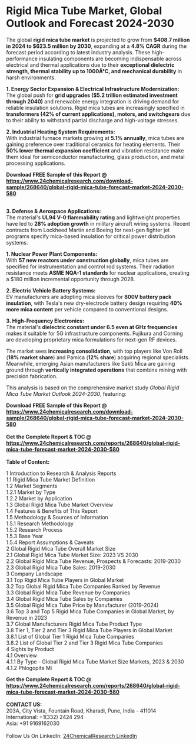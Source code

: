 <h1>Rigid Mica Tube Market, Global Outlook and Forecast 2024-2030</h1><p>The global <strong>rigid mica tube market</strong> is projected to grow from <strong>$408.7 million in 2024 to $623.5 million by 2030</strong>, expanding at a <strong>4.8% CAGR</strong> during the forecast period according to latest industry analysis. These high-performance insulating components are becoming indispensable across electrical and thermal applications due to their <strong>exceptional dielectric strength, thermal stability up to 1000Â°C, and mechanical durability</strong> in harsh environments.</p><p><strong>1. Energy Sector Expansion &amp; Electrical Infrastructure Modernization:</strong><br>
The global push for <strong>grid upgrades ($5.2 trillion estimated investment through 2040)</strong> and renewable energy integration is driving demand for reliable insulation solutions. Rigid mica tubes are increasingly specified in <strong>transformers (42% of current applications), motors, and switchgears</strong> due to their ability to withstand partial discharge and high-voltage stresses.</p><p><strong>2. Industrial Heating System Requirements:</strong><br>
With industrial furnace markets growing at <strong>5.1% annually</strong>, mica tubes are gaining preference over traditional ceramics for heating elements. Their <strong>50% lower thermal expansion coefficient</strong> and vibration resistance make them ideal for semiconductor manufacturing, glass production, and metal processing applications.</p><div><b>Download FREE Sample of this Report @ 
            <a href="https://www.24chemicalresearch.com/download-sample/268640/global-rigid-mica-tube-forecast-market-2024-2030-580">
            https://www.24chemicalresearch.com/download-sample/268640/global-rigid-mica-tube-forecast-market-2024-2030-580</a></b></div><br><p><strong>3. Defense &amp; Aerospace Applications:</strong><br>
The material's <strong>UL94 V-0 flammability rating</strong> and lightweight properties have led to <strong>28% adoption growth</strong> in military aircraft wiring systems. Recent contracts from Lockheed Martin and Boeing for next-gen fighter jet programs specify mica-based insulation for critical power distribution systems.</p><p><strong>1. Nuclear Power Plant Components:</strong><br>
With <strong>57 new reactors under construction globally</strong>, mica tubes are specified for instrumentation and control rod systems. Their radiation resistance meets <strong>ASME NQA-1 standards</strong> for nuclear applications, creating a $180 million incremental opportunity through 2028.</p><p><strong>2. Electric Vehicle Battery Systems:</strong><br>
EV manufacturers are adopting mica sleeves for <strong>800V battery pack insulation</strong>, with Tesla's new dry-electrode battery design requiring <strong>40% more mica content</strong> per vehicle compared to conventional designs.</p><p><strong>3. High-Frequency Electronics:</strong><br>
The material's <strong>dielectric constant under 6.5 even at GHz frequencies</strong> makes it suitable for 5G infrastructure components. Fujikura and Corning are developing proprietary mica formulations for next-gen RF devices.</p><p>The market sees <strong>increasing consolidation</strong>, with top players like Von Roll (<strong>18% market share</strong>) and Pamica (<strong>12% share</strong>) acquiring regional specialists. Meanwhile, emerging Asian manufacturers like Sakti Mica are gaining ground through <strong>vertically integrated operations</strong> that combine mining with precision fabrication.</p><p>This analysis is based on the comprehensive market study <em>Global Rigid Mica Tube Market Outlook 2024-2030</em>, featuring:
</p><div><b>Download FREE Sample of this Report @ 
            <a href="https://www.24chemicalresearch.com/download-sample/268640/global-rigid-mica-tube-forecast-market-2024-2030-580">
            https://www.24chemicalresearch.com/download-sample/268640/global-rigid-mica-tube-forecast-market-2024-2030-580</a></b></div><br><div><b>Get the Complete Report & TOC @ 
            <a href="https://www.24chemicalresearch.com/reports/268640/global-rigid-mica-tube-forecast-market-2024-2030-580">
            https://www.24chemicalresearch.com/reports/268640/global-rigid-mica-tube-forecast-market-2024-2030-580</a></b></div><br>
            <b>Table of Content:</b><p>1 Introduction to Research & Analysis Reports<br />
    1.1 Rigid Mica Tube Market Definition<br />
    1.2 Market Segments<br />
        1.2.1 Market by Type<br />
        1.2.2 Market by Application<br />
    1.3 Global Rigid Mica Tube Market Overview<br />
    1.4 Features & Benefits of This Report<br />
    1.5 Methodology & Sources of Information<br />
        1.5.1 Research Methodology<br />
        1.5.2 Research Process<br />
        1.5.3 Base Year<br />
        1.5.4 Report Assumptions & Caveats<br />
2 Global Rigid Mica Tube Overall Market Size<br />
    2.1 Global Rigid Mica Tube Market Size: 2023 VS 2030<br />
    2.2 Global Rigid Mica Tube Revenue, Prospects & Forecasts: 2019-2030<br />
    2.3 Global Rigid Mica Tube Sales: 2019-2030<br />
3 Company Landscape<br />
    3.1 Top Rigid Mica Tube Players in Global Market<br />
    3.2 Top Global Rigid Mica Tube Companies Ranked by Revenue<br />
    3.3 Global Rigid Mica Tube Revenue by Companies<br />
    3.4 Global Rigid Mica Tube Sales by Companies<br />
    3.5 Global Rigid Mica Tube Price by Manufacturer (2019-2024)<br />
    3.6 Top 3 and Top 5 Rigid Mica Tube Companies in Global Market, by Revenue in 2023<br />
    3.7 Global Manufacturers Rigid Mica Tube Product Type<br />
    3.8 Tier 1, Tier 2 and Tier 3 Rigid Mica Tube Players in Global Market<br />
        3.8.1 List of Global Tier 1 Rigid Mica Tube Companies<br />
        3.8.2 List of Global Tier 2 and Tier 3 Rigid Mica Tube Companies<br />
4 Sights by Product<br />
    4.1 Overview<br />
        4.1.1 By Type - Global Rigid Mica Tube Market Size Markets, 2023 & 2030<br />
        4.1.2 Phlogopite Mi</p><div><b>Get the Complete Report & TOC @ 
            <a href="https://www.24chemicalresearch.com/reports/268640/global-rigid-mica-tube-forecast-market-2024-2030-580">
            https://www.24chemicalresearch.com/reports/268640/global-rigid-mica-tube-forecast-market-2024-2030-580</a></b></div><br><b>CONTACT US:</b><br>
            203A, City Vista, Fountain Road, Kharadi, Pune, India - 411014<br>
            International: +1(332) 2424 294<br>
            Asia: +91 9169162030 <br><br>
            Follow Us On LinkedIn: <a href="https://www.linkedin.com/company/24chemicalresearch/">24ChemicalResearch LinkedIn</a>